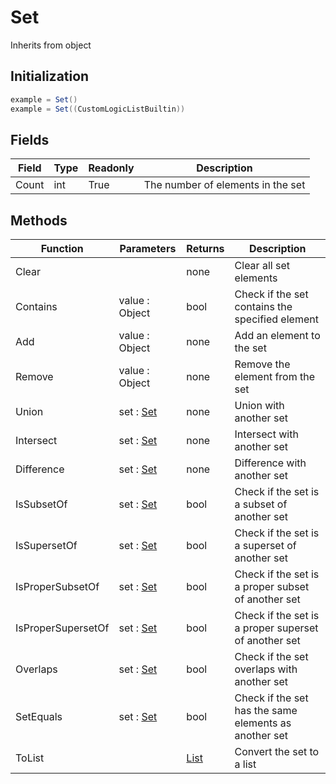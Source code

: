 # Set
Inherits from object
## Initialization
```csharp
example = Set()
example = Set((CustomLogicListBuiltin))
```
## Fields
|Field|Type|Readonly|Description|
|---|---|---|---|
|Count|int|True|The number of elements in the set|
## Methods
|Function|Parameters|Returns|Description|
|---|---|---|---|
|Clear||none|Clear all set elements|
|Contains|value : Object|bool|Check if the set contains the specified element|
|Add|value : Object|none|Add an element to the set|
|Remove|value : Object|none|Remove the element from the set|
|Union|set : [Set](../objects/Set.md)|none|Union with another set|
|Intersect|set : [Set](../objects/Set.md)|none|Intersect with another set|
|Difference|set : [Set](../objects/Set.md)|none|Difference with another set|
|IsSubsetOf|set : [Set](../objects/Set.md)|bool|Check if the set is a subset of another set|
|IsSupersetOf|set : [Set](../objects/Set.md)|bool|Check if the set is a superset of another set|
|IsProperSubsetOf|set : [Set](../objects/Set.md)|bool|Check if the set is a proper subset of another set|
|IsProperSupersetOf|set : [Set](../objects/Set.md)|bool|Check if the set is a proper superset of another set|
|Overlaps|set : [Set](../objects/Set.md)|bool|Check if the set overlaps with another set|
|SetEquals|set : [Set](../objects/Set.md)|bool|Check if the set has the same elements as another set|
|ToList||[List](../objects/List.md)|Convert the set to a list|
